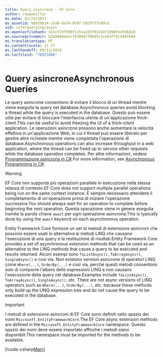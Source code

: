 ```yaml
---
title: Query asincrone - EF Core
author: rowanmiller
ms.date: 01/24/2017
ms.assetid: b6429b14-cba0-4af4-878f-b829777c89cb
uid: core/querying/async
ms.openlocfilehash: 415c57df599f1cb1a255f01d1072890fedfd6d2b
ms.sourcegitcommit: b2b9468de2cf930687f8b85c3ce54ff8c449f644
ms.translationtype: MT
ms.contentlocale: it-IT
ms.lasthandoff: 09/12/2019
ms.locfileid: "70921686"
---
```

# <a name="asynchronous-queries"></a><span data-ttu-id="de10d-102">Query asincrone</span><span class="sxs-lookup"><span data-stu-id="de10d-102">Asynchronous Queries</span></span>

<span data-ttu-id="de10d-103">Le query asincrone consentono di evitare il blocco di un thread mentre viene eseguita la query nel database.</span><span class="sxs-lookup"><span data-stu-id="de10d-103">Asynchronous queries avoid blocking a thread while the query is executed in the database.</span></span> <span data-ttu-id="de10d-104">Questo può essere utile per evitare di bloccare l'interfaccia utente di un'applicazione thick-client.</span><span class="sxs-lookup"><span data-stu-id="de10d-104">This can be useful to avoid freezing the UI of a thick-client application.</span></span> <span data-ttu-id="de10d-105">Le operazioni asincrone possono anche aumentare la velocità effettiva in un'applicazione Web, in cui il thread può essere liberato per gestire altre richieste mentre viene completata l'operazione di database.</span><span class="sxs-lookup"><span data-stu-id="de10d-105">Asynchronous operations can also increase throughput in a web application, where the thread can be freed up to service other requests while the database operation completes.</span></span> <span data-ttu-id="de10d-106">Per altre informazioni, vedere [Programmazione asincrona in C#](https://docs.microsoft.com/dotnet/csharp/async).</span><span class="sxs-lookup"><span data-stu-id="de10d-106">For more information, see [Asynchronous Programming in C#](https://docs.microsoft.com/dotnet/csharp/async).</span></span>

> [!WARNING]  
> <span data-ttu-id="de10d-107">EF Core non supporta più operazioni parallele in esecuzione nella stessa istanza di contesto.</span><span class="sxs-lookup"><span data-stu-id="de10d-107">EF Core does not support multiple parallel operations being run on the same context instance.</span></span> <span data-ttu-id="de10d-108">È sempre necessario attendere il completamento di un'operazione prima di iniziare l'operazione successiva.</span><span class="sxs-lookup"><span data-stu-id="de10d-108">You should always wait for an operation to complete before beginning the next operation.</span></span> <span data-ttu-id="de10d-109">Questa operazione viene in genere eseguita tramite la parola chiave `await` per ogni operazione asincrona.</span><span class="sxs-lookup"><span data-stu-id="de10d-109">This is typically done by using the `await` keyword on each asynchronous operation.</span></span>

<span data-ttu-id="de10d-110">Entity Framework Core fornisce un set di metodi di estensione asincroni che possono essere usati in alternativa ai metodi LINQ che causano l'esecuzione di una query e la restituzione di risultati.</span><span class="sxs-lookup"><span data-stu-id="de10d-110">Entity Framework Core provides a set of asynchronous extension methods that can be used as an alternative to the LINQ methods that cause a query to be executed and results returned.</span></span> <span data-ttu-id="de10d-111">Alcuni esempi sono `ToListAsync()`, `ToArrayAsync()`, `SingleAsync()` e così via. Non esistono versioni asincrone di operatori LINQ come `Where(...)`, `OrderBy(...)` e così via, perché questi metodi consentono solo di comporre l'albero delle espressioni LINQ e non causano l'esecuzione della query nel database.</span><span class="sxs-lookup"><span data-stu-id="de10d-111">Examples include `ToListAsync()`, `ToArrayAsync()`, `SingleAsync()`, etc. There are not async versions of LINQ operators such as `Where(...)`, `OrderBy(...)`, etc. because these methods only build up the LINQ expression tree and do not cause the query to be executed in the database.</span></span>

> [!IMPORTANT]  
> <span data-ttu-id="de10d-112">I metodi di estensione asincroni di EF Core sono definiti nello spazio dei nomi `Microsoft.EntityFrameworkCore`.</span><span class="sxs-lookup"><span data-stu-id="de10d-112">The EF Core async extension methods are defined in the `Microsoft.EntityFrameworkCore` namespace.</span></span> <span data-ttu-id="de10d-113">Questo spazio dei nomi deve essere importato affinché i metodi siano disponibili.</span><span class="sxs-lookup"><span data-stu-id="de10d-113">This namespace must be imported for the methods to be available.</span></span>

[!code-csharp[Main](../../../samples/core/Querying/Async/Sample.cs#Sample)]
